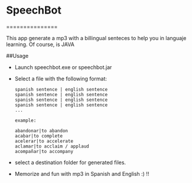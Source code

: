 # SpeechBot
===============

This app generate a mp3 with a billingual senteces to help you in languaje learning. Of course, is JAVA

##Usage

  * Launch speechbot.exe or speechbot.jar
  * Select a file with the following format:
	
    	spanish sentence | english sentence
    	spanish sentence | english sentence
    	spanish sentence | english sentence
    	spanish sentence | english sentence
    	...
    	
    	example:
    	
    	abandonar|to abandon 
    	acabar|to complete 
    	acelerar|to accelerate 
    	aclamar|to acclaim / applaud 
    	acompañar|to accompany

  * select a destination folder for generated files.

  * Memorize and fun with mp3 in Spanish and English :) !!
